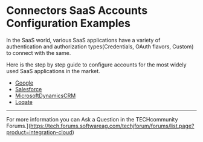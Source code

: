 # Connectors SaaS Accounts Configuration Examples

In the SaaS world, various SaaS applications have a variety of authentication and authorization types(Credentials, OAuth flavors, Custom) to connect with the same.

Here is the step by step guide to configure accounts for the most widely used SaaS applications in the market.

* [Google](./Google)
* [Salesforce](./Salesforce)
* [MicrosoftDynamicsCRM](./MicrosoftDynamicsCRM)
* [Loqate](./Loqate)

_______________________________
For more information you can Ask a Question in the TECHcommunity Forums.](https://tech.forums.softwareag.com/techjforum/forums/list.page?product=integration-cloud)



